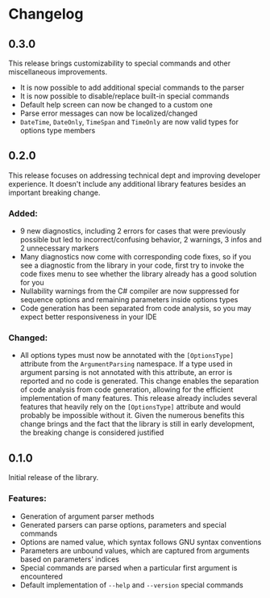 # Changelog

## 0.3.0

This release brings customizability to special commands and other miscellaneous improvements.

- It is now possible to add additional special commands to the parser
- It is now possible to disable/replace built-in special commands
- Default help screen can now be changed to a custom one
- Parse error messages can now be localized/changed
- `DateTime`, `DateOnly`, `TimeSpan` and `TimeOnly` are now valid types for options type members

## 0.2.0

This release focuses on addressing technical dept and improving developer experience. It doesn't include any additional library features besides an important breaking change.

### Added:
- 9 new diagnostics, including 2 errors for cases that were previously possible but led to incorrect/confusing behavior, 2 warnings, 3 infos and 2 unnecessary markers
- Many diagnostics now come with corresponding code fixes, so if you see a diagnostic from the library in your code, first try to invoke the code fixes menu to see whether the library already has a good solution for you
- Nullability warnings from the C# compiler are now suppressed for sequence options and remaining parameters inside options types
- Code generation has been separated from code analysis, so you may expect better responsiveness in your IDE

### Changed:
- All options types must now be annotated with the `[OptionsType]` attribute from the `ArgumentParsing` namespace. If a type used in argument parsing is not annotated with this attribute, an error is reported and no code is generated. This change enables the separation of code analysis from code generation, allowing for the efficient implementation of many features. This release already includes several features that heavily rely on the `[OptionsType]` attribute and would probably be impossible without it. Given the numerous benefits this change brings and the fact that the library is still in early development, the breaking change is considered justified

## 0.1.0

Initial release of the library.

### Features:
- Generation of argument parser methods
- Generated parsers can parse options, parameters and special commands
- Options are named value, which syntax follows GNU syntax conventions
- Parameters are unbound values, which are captured from arguments based on parameters' indices
- Special commands are parsed when a particular first argument is encountered
- Default implementation of `--help` and `--version` special commands
